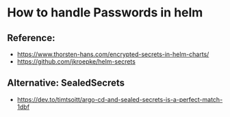 # How to handle Passwords in helm 




## Reference: 

  * https://www.thorsten-hans.com/encrypted-secrets-in-helm-charts/
  * https://github.com/jkroepke/helm-secrets

## Alternative: SealedSecrets 

  * https://dev.to/timtsoitt/argo-cd-and-sealed-secrets-is-a-perfect-match-1dbf
